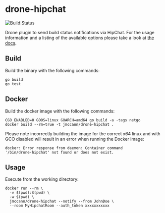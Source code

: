 # drone-hipchat

[![Build Status](http://beta.drone.io/api/badges/jmccann/drone-hipchat/status.svg)](http://beta.drone.io/jmccann/drone-hipchat)

Drone plugin to send build status notifications via HipChat. For the usage information and
a listing of the available options please take a look at [the docs](DOCS.md).

## Build

Build the binary with the following commands:

```
go build
go test
```

## Docker

Build the docker image with the following commands:

```
CGO_ENABLED=0 GOOS=linux GOARCH=amd64 go build -a -tags netgo
docker build --rm=true -t jmccann/drone-hipchat .
```

Please note incorrectly building the image for the correct x64 linux and with
GCO disabled will result in an error when running the Docker image:

```
docker: Error response from daemon: Container command
'/bin/drone-hipchat' not found or does not exist.
```

## Usage

Execute from the working directory:

```
docker run --rm \
  -v $(pwd):$(pwd) \
  -w $(pwd) \
  jmccann/drone-hipchat --notify --from JohnDoe \
  --room MyHipchatRoom --auth_token xxxxxxxxxxx
```

